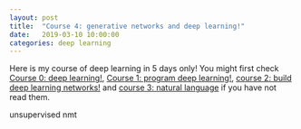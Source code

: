 ```yaml
---
layout: post
title:  "Course 4: generative networks and deep learning!"
date:   2019-03-10 10:00:00
categories: deep learning
---
```


Here is my course of deep learning in 5 days only! You might first check [Course 0: deep learning!](http://christopher5106.github.io/deep/learning/2018/10/20/course-zero-deep-learning.html), [Course 1: program deep learning!](http://christopher5106.github.io/deep/learning/2018/10/20/course-one-programming-deep-learning.html), [course 2: build deep learning networks!](http://christopher5106.github.io/deep/learning/2018/10/20/course-two-build-deep-learning-networks.html) and [course 3: natural language](http://christopher5106.github.io/deep/learning/2018/10/20/course-three-natural-language-and-deep-learning.html) if you have not read them.


unsupervised nmt
